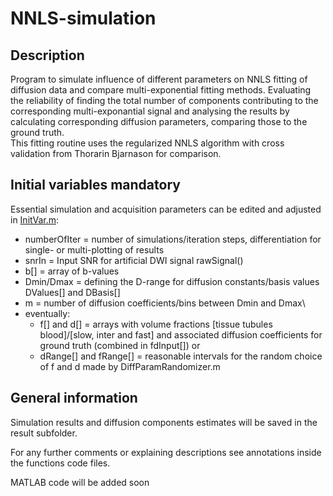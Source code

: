 # NNLS-simulation

## Description

Program to simulate influence of different parameters on NNLS fitting of diffusion data and compare multi-exponential fitting methods. Evaluating the reliability of finding the total number of components contributing to the corresponding multi-exponantial signal and analysing the results by calculating corresponding diffusion parameters, comparing those to the ground truth.\
This fitting routine uses the regularized NNLS algorithm with cross validation from Thorarin Bjarnason for comparison.

## Initial variables mandatory
Essential simulation and acquisition parameters can be edited and adjusted in [InitVar.m](InitVar.m):
* numberOfIter = number of simulations/iteration steps, differentiation for single- or multi-plotting of results
* snrIn        = Input SNR for artificial DWI signal rawSignal()
* b[]          = array of b-values
* Dmin/Dmax    = defining the D-range for diffusion constants/basis values DValues[] and DBasis[]
* m            = number of diffusion coefficients/bins between Dmin and Dmax\
* eventually:
  * f[] and d[]  = arrays with volume fractions [tissue tubules blood]/[slow, inter and fast] and associated  diffusion coefficients for ground truth (combined   in fdInput[]) or
  * dRange[] and fRange[] = reasonable intervals for the random choice of f and d made by DiffParamRandomizer.m

## General information
Simulation results and diffusion components estimates will be saved in the result subfolder.

For any further comments or explaining descriptions see annotations inside the functions code files.

MATLAB code will be added soon

